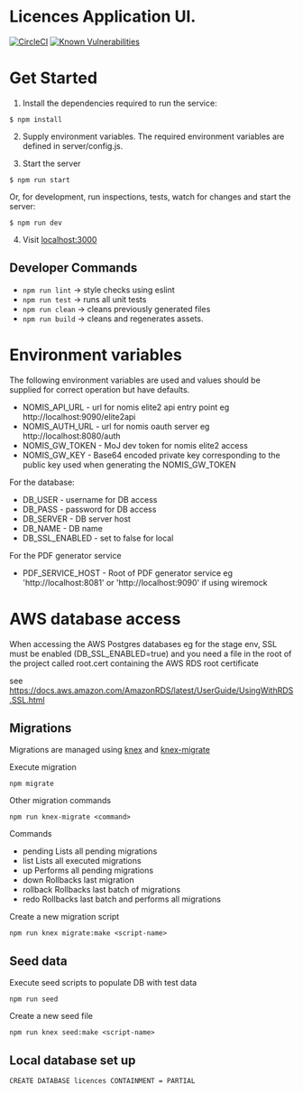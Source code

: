 # Licences Application UI.

[![CircleCI](https://circleci.com/gh/noms-digital-studio/licences/tree/master.svg?style=svg)](https://circleci.com/gh/noms-digital-studio/licences/tree/master)
[![Known Vulnerabilities](https://snyk.io/test/github/noms-digital-studio/licences/badge.svg)](https://snyk.io/test/github/noms-digital-studio/licences)

# Get Started

1. Install the dependencies required to run the service:

  ```
  $ npm install
  ```  
2. Supply environment variables. The required environment variables are defined in server/config.js.


3. Start the server

  ```   
  $ npm run start
  ```

   Or, for development, run inspections, tests, watch for changes and start the server:
   
  ```   
  $ npm run dev
  ```
  
4. Visit [localhost:3000](http://localhost:3000/)

## Developer Commands

 - `npm run lint` -> style checks using eslint
 - `npm run test` -> runs all unit tests
 - `npm run clean` -> cleans previously generated files
 - `npm run build` -> cleans and regenerates assets.
 

# Environment variables

The following environment variables are used and values should be supplied for correct operation but have defaults.

* NOMIS_API_URL - url for nomis elite2 api entry point eg http://localhost:9090/elite2api
* NOMIS_AUTH_URL - url for nomis oauth server eg http://localhost:8080/auth
* NOMIS_GW_TOKEN - MoJ dev token for nomis elite2 access
* NOMIS_GW_KEY - Base64 encoded private key corresponding to the public key used when generating the NOMIS_GW_TOKEN

For the database:

* DB_USER - username for DB access
* DB_PASS - password for DB access
* DB_SERVER - DB server host
* DB_NAME - DB name
* DB_SSL_ENABLED - set to false for local

For the PDF generator service

* PDF_SERVICE_HOST - Root of PDF generator service eg 'http://localhost:8081' or 'http://localhost:9090' if using wiremock

# AWS database access

When accessing the AWS Postgres databases eg for the stage env, SSL must be enabled (DB_SSL_ENABLED=true) and you
need a file in the root of the project called root.cert containing the AWS RDS root certificate

see https://docs.aws.amazon.com/AmazonRDS/latest/UserGuide/UsingWithRDS.SSL.html

## Migrations

Migrations are managed using [knex](http://knexjs.org/#Migrations-CLI) and [knex-migrate](https://github.com/sheerun/knex-migrate)

Execute migration

```
npm migrate
```

Other migration commands

```
npm run knex-migrate <command>
```

Commands
* pending   Lists all pending migrations
* list      Lists all executed migrations
* up        Performs all pending migrations
* down      Rollbacks last migration
* rollback  Rollbacks last batch of migrations
* redo      Rollbacks last batch and performs all migrations

Create a new migration script

```
npm run knex migrate:make <script-name>
```

## Seed data

Execute seed scripts to populate DB with test data

```
npm run seed
```

Create a new seed file

```
npm run knex seed:make <script-name>
```

## Local database set up

```
CREATE DATABASE licences CONTAINMENT = PARTIAL
``` 
